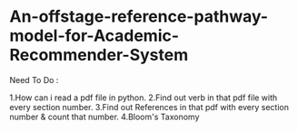 # An-offstage-reference-pathway-model-for-Academic-Recommender-System

Need To Do :

1.How can i read a pdf file in python.
2.Find out verb in that pdf file with every section number.
3.Find out References in that pdf with every section number & count that number.
4.Bloom's Taxonomy
